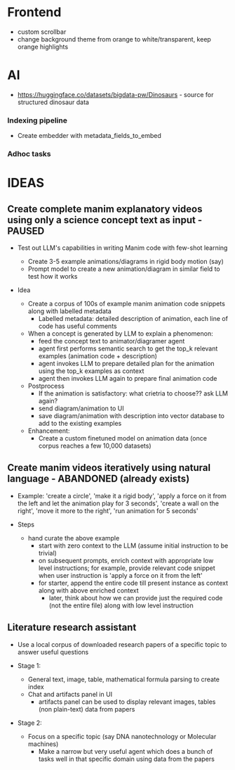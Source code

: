 # Frontend
- custom scrollbar 
- change background theme from orange to white/transparent, keep orange highlights


# AI
- https://huggingface.co/datasets/bigdata-pw/Dinosaurs - source for structured dinosaur data

### Indexing pipeline
- Create embedder with metadata_fields_to_embed


### Adhoc tasks

# IDEAS

## Create complete manim explanatory videos using only a science concept text as input - PAUSED
- Test out LLM's capabilities in writing Manim code with few-shot learning
    - Create 3-5 example animations/diagrams in rigid body motion (say)
    - Prompt model to create a new animation/diagram in similar field to test how it works

- Idea
    - Create a corpus of 100s of example manim animation code snippets along with labelled metadata
        - Labelled metadata: detailed description of animation, each line of code has useful comments
    - When a concept is generated by LLM to explain a phenomenon:
        - feed the concept text to animator/diagramer agent
        - agent first performs semantic search to get the top_k relevant examples (animation code + description)
        - agent invokes LLM to prepare detailed plan for the animation using the top_k examples as context
        - agent then invokes LLM again to prepare final animation code
    - Postprocess
        - If the animation is satisfactory: what crietria to choose?? ask LLM again?
        - send diagram/animation to UI
        - save diagram/animation with description into vector database to add to the existing examples
    - Enhancement:
        - Create a custom finetuned model on animation data (once corpus reaches a few 10,000 datasets)


## Create manim videos iteratively using natural language - ABANDONED (already exists)
- Example: 'create a circle', 'make it a rigid body', 'apply a force on it from the left and let the animation play for 3 seconds', 'create a wall on the right', 'move it more to the right', 'run animation for 5 seconds'

- Steps
    - hand curate the above example
        - start with zero context to the LLM (assume initial instruction to be trivial)
        - on subsequent prompts, enrich context with appropriate low level instructions; for example, provide relevant code snippet when user instruction is 'apply a force on it from the left'
        - for starter, append the entire code till present instance as context along with above enriched context
            - later, think about how we can provide just the required code (not the entire file) along with low level instruction 

## Literature research assistant
- Use a local corpus of downloaded research papers of a specific topic to answer useful questions

- Stage 1:
    - General text, image, table, mathematical formula parsing to create index
    - Chat and artifacts panel in UI
        - artifacts panel can be used to display relevant images, tables (non plain-text) data from papers

- Stage 2:
    - Focus on a specific topic (say DNA nanotechnology or Molecular machines)
        - Make a narrow but very useful agent which does a bunch of tasks well in that specific domain using data from the papers